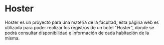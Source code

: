 # Hoster
Hoster es un proyecto para una materia de la facultad, esta página web es utilizada para poder realizar los registros de un hotel "Hoster", donde se podrá consultar disponibilidad e información de cada habitación de la misma. 
